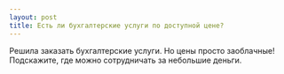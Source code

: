 ```yaml
---
layout: post 
title: Есть ли бухгалтерские услуги по доступной цене? 
--- 
```

Решила заказать бухгалтерские услуги. Но цены просто заоблачные! Подскажите, где можно сотрудничать за небольшие деньги. 
